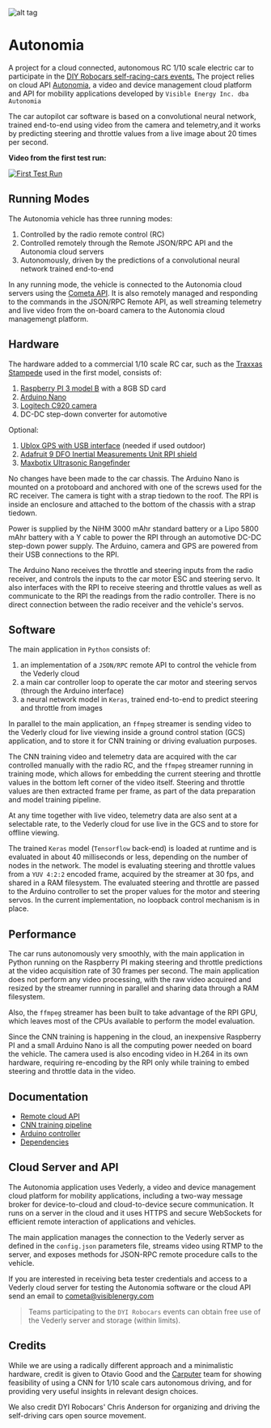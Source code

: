 ![alt tag](https://img.shields.io/badge/python-2.7-blue.svg)

# Autonomia
A project for a cloud connected, autonomous RC 1/10 scale electric car to participate in the [DIY Robocars self-racing-cars events.](https://www.meetup.com/Self-Racing-Cars/) The project relies on cloud API [Autonomia](http://www.autonomia.io), a video and device management cloud platform and API for mobility applications developed by `Visible Energy Inc. dba Autonomia`

The car autopilot car software is based on a convolutional neural network, trained end-to-end using video from the camera and telemetry,and it works by predicting steering and throttle values from a live image about 20 times per second.

**Video from the first test run:**

[![First Test Run](https://img.youtube.com/vi/3SsrNfRHWoU/0.jpg)](https://youtu.be/3SsrNfRHWoU)
## Running Modes
The Autonomia vehicle has three running modes:

1. Controlled by the radio remote control (RC)
2. Controlled remotely through the Remote JSON/RPC API and the Autonomia cloud servers
3. Autonomously, driven by the predictions of a convolutional neural network trained end-to-end

In any running mode, the vehicle is connected to the Autonomia cloud servers using the [Cometa API](http://www.cometa.io/cometa-api.html). It is also remotely managed and responding to the commands in the JSON/RPC Remote API, as well streaming telemetry and live video from the on-board camera to the Autonomia cloud managemengt platform.

## Hardware
The hardware added to a commercial 1/10 scale RC car, such as the [Traxxas Stampede](https://traxxas.com/products/models/electric/36054-1stampede?t=details) used in the first model, consists of:

1. [Raspberry PI 3 model B](https://www.raspberrypi.org/products/raspberry-pi-3-model-b/) with a 8GB SD card
2. [Arduino Nano](https://www.arduino.cc/en/Main/arduinoBoardNano)
3. [Logitech C920 camera](http://www.logitech.com/en-us/product/hd-pro-webcam-c920)
4. DC-DC step-down converter for automotive

Optional:

1. [Ublox GPS with USB interface](http://www.hardkernel.com/main/products/prdt_info.php?g_code=G142502154078) (needed if used outdoor)
2. [Adafruit 9 DFO Inertial Measurements Unit RPI shield](https://www.adafruit.com/products/2472)
3. [Maxbotix Ultrasonic Rangefinder](https://www.adafruit.com/products/172)

No changes have been made to the car chassis. The Arduino Nano is mounted on a protoboard and anchored with one of the screws used for the RC receiver. The camera is tight with a strap tiedown to the roof. The RPI is inside an enclosure and attached to the bottom of the chassis with a strap tiedown.

Power is supplied by the NiHM 3000 mAhr standard battery or a Lipo 5800 mAhr battery with a Y cable to power the RPI through an automotive DC-DC step-down power supply. The Arduino, camera and GPS are powered from their USB connections to the RPI.

The Arduino Nano receives the throttle and steering inputs from the radio receiver, and controls the inputs to the car motor ESC and steering servo. It also interfaces with the RPI to receive steering and throttle values as well as communicate to the RPI the readings from the radio controller. There is no direct connection between the radio receiver and the vehicle's servos.

## Software

The main application in `Python` consists of:

1. an implementation of a `JSON/RPC` remote API to control the vehicle from the Vederly cloud
2. a main car controller loop to operate the car motor and steering servos (through the Arduino interface)
3. a neural network model in `Keras`, trained end-to-end to predict steering and throttle from images

In parallel to the main application, an `ffmpeg` streamer is sending video to the Vederly cloud for live viewing inside a ground control station (GCS) application, and to store it for CNN training or driving evaluation purposes.

The CNN training video and telemetry data are acquired with the car controlled manually with the radio RC, and the `ffmpeg` streamer running in training mode, which allows for embedding the current steering and throttle values in the bottom left corner of the video itself. Steering and throttle values are then extracted frame per frame, as part of the data preparation and model training pipeline.

At any time together with live video, telemetry data are also sent at a selectable rate, to the Vederly cloud for use live in the GCS and to store for offline viewing.

The trained `Keras` model (`Tensorflow` back-end) is loaded at runtime and is evaluated in about 40 milliseconds or less, depending on the number of nodes in the network. The model is evaluating steering and throttle values from a `YUV 4:2:2` encoded frame, acquired by the streamer at 30 fps, and shared in a RAM filesystem. The evaluated steering and throttle are passed to the Arduino controller to set the proper values for the motor and steering servos. In the current implementation, no loopback control mechanism is in place.

## Performance

The car runs autonomously very smoothly, with the main application in Python running on the Raspberry PI making steering and throttle predictions at the video acquisition rate of 30 frames per second. The main application does not perform any video processing, with the raw video acquired and resized by the streamer running in parallel and sharing data through a RAM filesystem.

Also, the `ffmpeg` streamer has been built to take advantage of the RPI GPU, which leaves most of the CPUs available to perform the model evaluation.

Since the CNN training is happening in the cloud, an inexpensive Raspberry PI and a small Arduino Nano is all the computing power needed on board the vehicle. The camera used is also encoding video in H.264 in its own hardware, requiring re-encoding by the RPI only while training to embed steering and throttle data in the video.

## Documentation

* [Remote cloud API](../master/docs/remote-api.md) 
* [CNN training pipeline](../master/ConvNet/README.md)
* [Arduino controller](../master/Arduino/README.md)
* [Dependencies](../master/docs/dependencies.md)

## Cloud Server and API
The Autonomia application uses Vederly, a video and device management cloud platform for mobility applications, including a two-way message broker for device-to-cloud and cloud-to-device secure communication. It runs on a server in the cloud and it uses HTTPS and secure WebSockets for efficient remote interaction of applications and vehicles.

The main application manages the connection to the Vederly server as defined in the `config.json` parameters file, streams video using RTMP to the server, and exposes methods for JSON-RPC remote procedure calls to the vehicle. 

If you are interested in receiving beta tester credentials and access to a Vederly cloud server for testing the Autonomia software or the cloud API send an email to cometa@visiblenergy.com
>Teams participating to the `DYI Robocars` events can obtain free use of the Vederly server and storage (within limits).

## Credits

While we are using a radically different approach and a minimalistic hardware, credit is given to Otavio Good and the [Carputer](https://github.com/otaviogood/carputer) team for showing feasibility of using a CNN for 1/10 scale cars autonomous driving, and for providing very useful insights in relevant design choices.

We also credit DYI Robocars' Chris Anderson for organizing and driving the self-driving cars open source movement.
